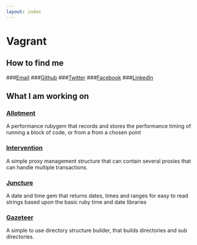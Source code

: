 ```yaml
---
layout: index
---
```



# Vagrant
## How to find me
###[Email](mailto:b.p.slaughter@gmail.com)
###[Github](http://github.com/benSlaughter)
###[Twitter](http://twitter.com/Ben_Slaughter)
###[Facebook](http://www.facebook.com/vagrant.slaughter)
###[LinkedIn](http://www.linkedin.com/pub/ben-slaughter/b/430/8b3)

## What I am working on
### [Allotment](http://benslaughter.github.io/allotment)
A performance rubygem that records and stores the performance timing of running a block of code, or from a from a chosen point
### [Intervention](http://benslaughter.github.io/intervention)
A simple proxy management structure that can contain several proxies that can handle multiple transactions.
### [Juncture](http://benslaughter.github.io/juncture)
A date and time gem that returns dates, times and ranges for easy to read strings based upon the basic ruby time and date libraries
### [Gazeteer](http://benslaughter.github.io/gazeteer)
A simple to use directory structure builder, that builds directories and sub directories.
